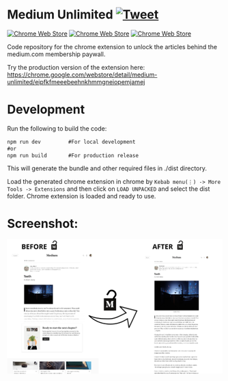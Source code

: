 # Medium Unlimited   [![Tweet](https://img.shields.io/twitter/url/http/shields.io.svg?style=social)](https://twitter.com/intent/tweet?text=Yay!!%20I%20found%20this%20open%20source%20chrome%20extension%20to%20read%20Medium.com%20membership%20articles%20for%20free!%20%0ACheck%20it%20out%20-%20&url=https://github.com/manojVivek/medium-unlimited&hashtags=medium,membership,free,github,oss,opensource)

[![Chrome Web Store](https://img.shields.io/chrome-web-store/v/eipfkfmeeebeehnkhmmgneiopemjamej.svg)](https://chrome.google.com/webstore/detail/medium-unlimited-read-pai/eipfkfmeeebeehnkhmmgneiopemjamej)
[![Chrome Web Store](https://img.shields.io/chrome-web-store/rating/eipfkfmeeebeehnkhmmgneiopemjamej.svg)](https://chrome.google.com/webstore/detail/medium-unlimited-read-pai/eipfkfmeeebeehnkhmmgneiopemjamej)
[![Chrome Web Store](https://img.shields.io/chrome-web-store/users/eipfkfmeeebeehnkhmmgneiopemjamej.svg)](https://chrome.google.com/webstore/detail/medium-unlimited-read-pai/eipfkfmeeebeehnkhmmgneiopemjamej)


Code repository for the chrome extension to unlock the articles behind the medium.com membership paywall.

Try the production version of the extension here: https://chrome.google.com/webstore/detail/medium-unlimited/eipfkfmeeebeehnkhmmgneiopemjamej

# Development

Run the following to build the code:

```
npm run dev         #For local development
#or
npm run build       #For production release
```

This will generate the bundle and other required files in ./dist directory.

Load the generated chrome extension in chrome by `Kebab menu(⋮) -> More Tools -> Extensions` and then click on `LOAD UNPACKED` and select the dist folder.
Chrome extension is loaded and ready to use.

# Screenshot:
![alt text](https://raw.githubusercontent.com/manojVivek/medium-unlimited/master/designs/screenshot.png "Before after comparison")
